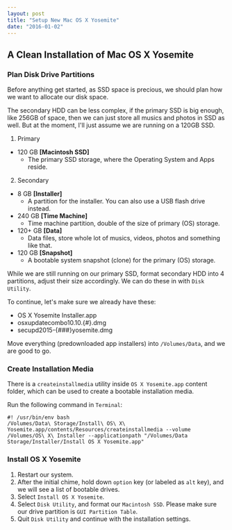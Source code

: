 ```yaml
---
layout: post
title: "Setup New Mac OS X Yosemite"
date: "2016-01-02"
---
```


## A Clean Installation of Mac OS X Yosemite

### Plan Disk Drive Partitions

Before anything get started, as SSD space is precious, we should plan how we want to allocate our disk space.

The secondary HDD can be less complex, if the primary SSD is big enough, like 256GB of space, then we can just store all musics and photos in SSD as well. But at the moment, I'll just assume we are running on a 120GB SSD.

1. Primary
  * 120 GB **[Macintosh SSD]**
    * The primary SSD storage, where the Operating System and Apps reside.
2. Secondary
  * 8 GB **[Installer]**
    * A partition for the installer. You can also use a USB flash drive instead.
  * 240 GB **[Time Machine]**
    * Time machine partition, double of the size of primary (OS) storage.
  * 120+ GB **[Data]**
    * Data files, store whole lot of musics, videos, photos and something like that.
  * 120 GB **[Snapshot]**
    * A bootable system snapshot (clone) for the primary (OS) storage.

While we are still running on our primary SSD, format secondary HDD into 4 partitions, adjust their size accordingly. We can do these in with `Disk Utility`.

To continue, let's make sure we already have these:
* OS X Yosemite Installer.app
* osxupdatecombo10.10.{#}.dmg
* secupd2015-{###}yosemite.dmg

Move everything (predownloaded app installers) into `/Volumes/Data`, and we are good to go.

### Create Installation Media

There is a `createinstallmedia` utility inside `OS X Yosemite.app` content folder, which can be used to create a bootable installation media.

Run the following command in `Terminal`:

```
#! /usr/bin/env bash
/Volumes/Data\ Storage/Install\ OS\ X\ Yosemite.app/contents/Resources/createinstallmedia --volume /Volumes/OS\ X\ Installer --applicationpath "/Volumes/Data Storage/Installer/Install OS X Yosemite.app"
```

### Install OS X Yosemite

1. Restart our system.
2. After the initial chime, hold down `option` key (or labeled as `alt` key), and we will see a list of bootable drives.
3. Select `Install OS X Yosemite`.
4. Select `Disk Utility`, and format our `Macintosh SSD`. Please make sure our drive partition is `GUI Partition Table`.
5. Quit `Disk Utility` and continue with the installation settings.
